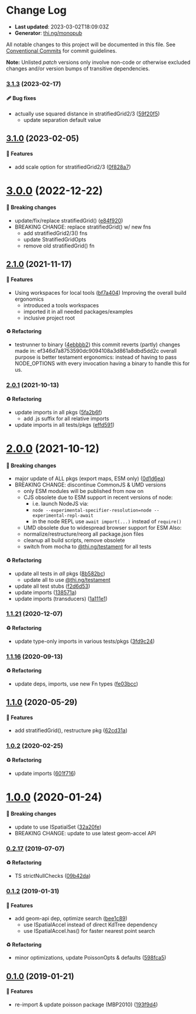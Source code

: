 # Change Log

- **Last updated**: 2023-03-02T18:09:03Z
- **Generator**: [thi.ng/monopub](https://thi.ng/monopub)

All notable changes to this project will be documented in this file.
See [Conventional Commits](https://conventionalcommits.org/) for commit guidelines.

**Note:** Unlisted _patch_ versions only involve non-code or otherwise excluded changes
and/or version bumps of transitive dependencies.

### [3.1.3](https://github.com/thi-ng/umbrella/tree/@thi.ng/poisson@3.1.3) (2023-02-17)

#### 🩹 Bug fixes

- actually use squared distance in stratifiedGrid2/3 ([59f20f5](https://github.com/thi-ng/umbrella/commit/59f20f5))
  - update separation default value

## [3.1.0](https://github.com/thi-ng/umbrella/tree/@thi.ng/poisson@3.1.0) (2023-02-05)

#### 🚀 Features

- add scale option for stratifiedGrid2/3 ([0f828a7](https://github.com/thi-ng/umbrella/commit/0f828a7))

# [3.0.0](https://github.com/thi-ng/umbrella/tree/@thi.ng/poisson@3.0.0) (2022-12-22)

#### 🛑 Breaking changes

- update/fix/replace stratifiedGrid() ([e84f920](https://github.com/thi-ng/umbrella/commit/e84f920))
- BREAKING CHANGE: replace stratifiedGrid() w/ new fns
  - add stratifiedGrid2/3() fns
  - update StratifiedGridOpts
  - remove old stratifiedGrid() fn

## [2.1.0](https://github.com/thi-ng/umbrella/tree/@thi.ng/poisson@2.1.0) (2021-11-17)

#### 🚀 Features

- Using workspaces for local tools ([bf7a404](https://github.com/thi-ng/umbrella/commit/bf7a404))
  Improving the overall build ergonomics
  - introduced a tools workspaces
  - imported it in all needed packages/examples
  - inclusive project root

#### ♻️ Refactoring

- testrunner to binary ([4ebbbb2](https://github.com/thi-ng/umbrella/commit/4ebbbb2))
  this commit reverts (partly) changes made in:
  ef346d7a8753590dc9094108a3d861a8dbd5dd2c
  overall purpose is better testament ergonomics:
  instead of having to pass NODE_OPTIONS with every invocation
  having a binary to handle this for us.

### [2.0.1](https://github.com/thi-ng/umbrella/tree/@thi.ng/poisson@2.0.1) (2021-10-13)

#### ♻️ Refactoring

- update imports in all pkgs ([5fa2b6f](https://github.com/thi-ng/umbrella/commit/5fa2b6f))
  - add .js suffix for all relative imports
- update imports in all tests/pkgs ([effd591](https://github.com/thi-ng/umbrella/commit/effd591))

# [2.0.0](https://github.com/thi-ng/umbrella/tree/@thi.ng/poisson@2.0.0) (2021-10-12)

#### 🛑 Breaking changes

- major update of ALL pkgs (export maps, ESM only) ([0d1d6ea](https://github.com/thi-ng/umbrella/commit/0d1d6ea))
- BREAKING CHANGE: discontinue CommonJS & UMD versions
  - only ESM modules will be published from now on
  - CJS obsolete due to ESM support in recent versions of node:
    - i.e. launch NodeJS via:
    - `node --experimental-specifier-resolution=node --experimental-repl-await`
    - in the node REPL use `await import(...)` instead of `require()`
  - UMD obsolete due to widespread browser support for ESM
  Also:
  - normalize/restructure/reorg all package.json files
  - cleanup all build scripts, remove obsolete
  - switch from mocha to [@thi.ng/testament](https://github.com/thi-ng/umbrella/tree/main/packages/testament) for all tests

#### ♻️ Refactoring

- update all tests in _all_ pkgs ([8b582bc](https://github.com/thi-ng/umbrella/commit/8b582bc))
  - update all to use [@thi.ng/testament](https://github.com/thi-ng/umbrella/tree/main/packages/testament)
- update all test stubs ([f2d6d53](https://github.com/thi-ng/umbrella/commit/f2d6d53))
- update imports ([138571a](https://github.com/thi-ng/umbrella/commit/138571a))
- update imports (transducers) ([1a111e1](https://github.com/thi-ng/umbrella/commit/1a111e1))

### [1.1.21](https://github.com/thi-ng/umbrella/tree/@thi.ng/poisson@1.1.21) (2020-12-07)

#### ♻️ Refactoring

- update type-only imports in various tests/pkgs ([3fd9c24](https://github.com/thi-ng/umbrella/commit/3fd9c24))

### [1.1.16](https://github.com/thi-ng/umbrella/tree/@thi.ng/poisson@1.1.16) (2020-09-13)

#### ♻️ Refactoring

- update deps, imports, use new Fn types ([fe03bcc](https://github.com/thi-ng/umbrella/commit/fe03bcc))

## [1.1.0](https://github.com/thi-ng/umbrella/tree/@thi.ng/poisson@1.1.0) (2020-05-29)

#### 🚀 Features

- add stratifiedGrid(), restructure pkg ([62cd31a](https://github.com/thi-ng/umbrella/commit/62cd31a))

### [1.0.2](https://github.com/thi-ng/umbrella/tree/@thi.ng/poisson@1.0.2) (2020-02-25)

#### ♻️ Refactoring

- update imports ([601f716](https://github.com/thi-ng/umbrella/commit/601f716))

# [1.0.0](https://github.com/thi-ng/umbrella/tree/@thi.ng/poisson@1.0.0) (2020-01-24)

#### 🛑 Breaking changes

- update to use ISpatialSet ([32a20fe](https://github.com/thi-ng/umbrella/commit/32a20fe))
- BREAKING CHANGE: update to use latest geom-accel API

### [0.2.17](https://github.com/thi-ng/umbrella/tree/@thi.ng/poisson@0.2.17) (2019-07-07)

#### ♻️ Refactoring

- TS strictNullChecks ([09b42da](https://github.com/thi-ng/umbrella/commit/09b42da))

### [0.1.2](https://github.com/thi-ng/umbrella/tree/@thi.ng/poisson@0.1.2) (2019-01-31)

#### 🚀 Features

- add geom-api dep, optimize search ([bee1c89](https://github.com/thi-ng/umbrella/commit/bee1c89))
  - use ISpatialAccel instead of direct KdTree dependency
  - use ISpatialAccel.has() for faster nearest point search

#### ♻️ Refactoring

- minor optimizations, update PoissonOpts & defaults ([598fca5](https://github.com/thi-ng/umbrella/commit/598fca5))

## [0.1.0](https://github.com/thi-ng/umbrella/tree/@thi.ng/poisson@0.1.0) (2019-01-21)

#### 🚀 Features

- re-import & update poisson package (MBP2010) ([193f9d4](https://github.com/thi-ng/umbrella/commit/193f9d4))
